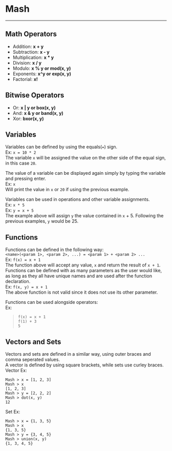 # Mash

***


## Math Operators

- Addition: <b> x + y </b>
- Subtraction: <b> x - y </b>
- Multiplication: <b> x * y </b>
- Division: <b> x / y </b>
- Modulo: <b> x % y or mod(x, y) </b>
- Exponents: <b> x^y or exp(x, y) </b>
- Factorial: <b> x! </b>

[comment]: <> (Not implemented yet)

[comment]: <> (- Square Root: <b> sqrt&#40;x&#41; </b>)

[comment]: <> (- Sine: <b> sin&#40;x&#41; </b>)

[comment]: <> (- Cosine: <b> cos&#40;x&#41; </b>)

[comment]: <> (- Tangent: <b> tan&#40;x&#41; </b>)

[comment]: <> (- Cotangent: <b> cot&#40;x&#41; </b>)

[comment]: <> (- Secant: <b> sec&#40;x&#41; </b>)

[comment]: <> (- Cosecant: <b> csc&#40;x&#41; </b>)

[comment]: <> (- arcsin: <b> arcsin&#40;x&#41; </b>)

[comment]: <> (- arccos: <b> arccos&#40;x&#41; </b>)

[comment]: <> (- arctan: <b> arctan&#40;x&#41; </b>)

[comment]: <> (- Natural Log: <b> ln&#40;x&#41; </b>)

[comment]: <> (- Log base 10: <b> log&#40;x&#41; </b>)

[comment]: <> (- Log base x: <b> logb&#40;x, y&#41; </b>)

[comment]: <> (- Greatest Common Divisor &#40;GCD&#41;: <b> gcd&#40;x, y&#41; </b>)

[comment]: <> (- Least Common Multiple: <b> lcm&#40;x, y&#41; </b>)

[comment]: <> (- Combination &#40;Read x choose y&#41;: <b> choose&#40;x, y&#41; </b>)

[comment]: <> (- [ ] Permutation)

## Bitwise Operators

- Or: <b> x | y or box(x, y) </b>
- And: <b> x & y or band(x, y) </b>
- Xor: <b> bxor(x, y) </b>

## Variables

Variables can be defined by using the equals(`=`) sign.  
Ex: `x = 10 * 2`  
The variable `x` will be assigned the value on the other side of the equal sign, in this case `20`.

The value of a variable can be displayed again simply by typing the variable and pressing enter.  
Ex: `x`  
Will print the value in `x` or `20` if using the previous example.

Variables can be used in operations and other variable assignments.  
Ex: `x * 5`  
Ex: `y = x + 5`  
The example above will assign `y` the value contained in `x` + 5. Following the previous examples, `y` would be 25.

## Functions

Functions can be defined in the following way:  
`<name>(<param 1>, <param 2>, ...) = <param 1> + <param 2> ...`  
Ex: `f(x) = x + 1`  
The function above will accept any value, `x` and return the result of `x + 1`.  
Functions can be defined with as many parameters as the user would like, as long as they all have unique names and are
used after the function declaration.  
Ex: `f(x, y) = x + 1`  
The above function is not valid since it does not use its other parameter.  

Functions can be used alongside operators:  
Ex:  
> `f(x) = x + 1`  
> `f(1) + 3`  
> `5`

## Vectors and Sets
Vectors and sets are defined in a similar way, using outer braces and comma seperated values.  
A vector is defined by using square brackets, while sets use curley braces.  
Vector Ex: 
```shell
Mash > x = [1, 2, 3]
Mash > x
[1, 2, 3]
Mash > y = [2, 2, 2]
Mash > dot(x, y)
12
```
Set Ex: 
```shell
Mash > x = {1, 3, 5}
Mash > x
{1, 3, 5}
Mash > y = {3, 4, 5}
Mash > union(x, y)
{1, 3, 4, 5}
```


